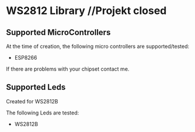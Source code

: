 # WS2812 Library //Projekt closed
## Supported MicroControllers
At the time of creation, the following micro controllers are supported/tested:
 * ESP8266
 
 If there are problems with your chipset contact me.
 
## Supported Leds
Created for WS2812B

The following Leds are tested:
 * WS2812B
